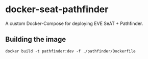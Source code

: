 # docker-seat-pathfinder
A custom Docker-Compose for deploying EVE SeAT + Pathfinder.

## Building the image
```
docker build -t pathfinder:dev -f ./pathfinder/Dockerfile
```
